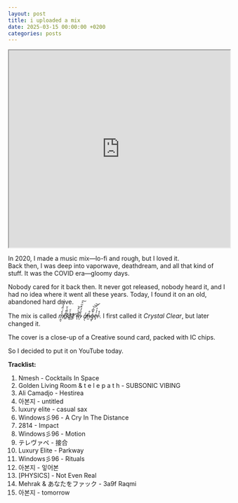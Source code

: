 ```yaml
---
layout: post  
title: i uploaded a mix  
date: 2025-03-15 00:00:00 +0200  
categories: posts  
---  
```

<iframe width="100%" height="450px"  src="https://www.youtube.com/embed/b1iDXXvNmhI?si=n7JU1YTkeWUgsZKs" title="YouTube video player" frameborder="1" allow="accelerometer; autoplay; clipboard-write; encrypted-media; gyroscope; picture-in-picture; web-share" referrerpolicy="strict-origin-when-cross-origin" allowfullscreen></iframe>

In 2020, I made a music mix—lo-fi and rough, but I loved it.  
Back then, I was deep into vaporwave, deathdream, and all that kind of stuff. It was the COVID era—gloomy days.  

Nobody cared for it back then. It never got released, nobody heard it, and I had no idea where it went all these years. Today, I found it on an old, abandoned hard drive.  

The mix is called *ṃ̸̼̉̊͑̅́̍̆̃̆ͅa̴̛̛̲͌̿̔̌͘d̷͔̈́́̃͜͝e̷̓̆͑͘͝ ì̵̍͛̈̽̕̚͝ͅn̷͎̔̋̓́͐̅̈́͠ a̸̗̖̓̕n̶̫̓̂g̵͔̍̇͊͆́͝͝͝ë̵̝́̓̓r̷̓̽*. I first called it *Crystal Clear*, but later changed it.  

The cover is a close-up of a Creative sound card, packed with IC chips.

So I decided to put it on YouTube today.  

**Tracklist:**  

1. Nmesh - Cocktails In Space  
2. Golden Living Room & t e l e p a t h - SUBSONIC VIBING  
3. Ali Camadjo - Hestirea  
4. 아본지 - untitled  
5. luxury elite - casual sax  
6. Windows彡96 - A Cry In The Distance  
7. 2814 - Impact  
8. Windows彡96 - Motion  
9. テレヴァペ - 接合  
10. Luxury Elite - Parkway  
11. Windows彡96 - Rituals  
12. 아본지 - 잏어본  
13. [PHYSICS] - Not Even Real  
14. Mehrak & あなたをファック - 3a9f Raqmi  
15. 아본지 - tomorrow  
